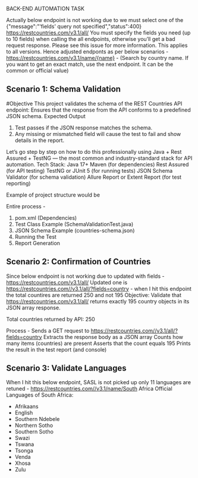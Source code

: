 BACK-END AUTOMATION TASK

Actually below endpoint is not working due to we must select one of the {"message":"'fields' query not specified","status":400}
https://restcountries.com/v3.1/all/ 
You must specify the fields you need (up to 10 fields) when calling the all endpoints, otherwise you’ll get a bad request response. Please see this issue for more information. This applies to all versions.
Hence adjusted endponts as per below scenarios - 
https://restcountries.com/v3.1/name/{name} - (Search by country name. If you want to get an exact match, use the next endpoint. It can be the common or official value)

## Scenario 1: Schema Validation
#Objective
This project validates the schema of the REST Countries API endpoint:
Ensures that the response from the API conforms to a predefined JSON schema.
Expected Output
1. Test passes if the JSON response matches the schema.
2. Any missing or mismatched field will cause the test to fail and show details in the report.

Let’s go step by step on how to do this professionally using Java + Rest Assured + TestNG — the most common and industry-standard stack for API automation.
Tech Stack:
Java 17+
Maven (for dependencies)
Rest Assured (for API testing)
TestNG or JUnit 5 (for running tests)
JSON Schema Validator (for schema validation)
Allure Report or Extent Report (for test reporting)

Example of project structure would be

Entire process - 
1. pom.xml (Dependencies)
2. Test Class Example (SchemaValidationTest.java)
3. JSON Schema Example (countries-schema.json)
4. Running the Test
5. Report Generation
   
## Scenario 2: Confirmation of Countries

Since below endpoint is not working due to updated with fields - https://restcountries.com/v3.1/all/ 
Updated one is https://restcountries.com//v3.1/all/?fields=country - when I hit this endpoint the total countires are returned 250 and not 195
Objective:
Validate that https://restcountries.com/v3.1/all/ returns exactly 195 country objects in its JSON array response.

Total countries returned by API: 250

Process -
Sends a GET request to https://restcountries.com//v3.1/all/?fields=country
Extracts the response body as a JSON array
Counts how many items (countries) are present
Asserts that the count equals 195
Prints the result in the test report (and console)

## Scenario 3: Validate Languages

When I hit this below endpoint,  SASL is not picked up only 11 languages are retuned - 
https://restcountries.com//v3.1/name/South Africa
Official Languages of South Africa:
 - Afrikaans
 - English
 - Southern Ndebele
 - Northern Sotho
 - Southern Sotho
 - Swazi
 - Tswana
 - Tsonga
 - Venda
 - Xhosa
 - Zulu


